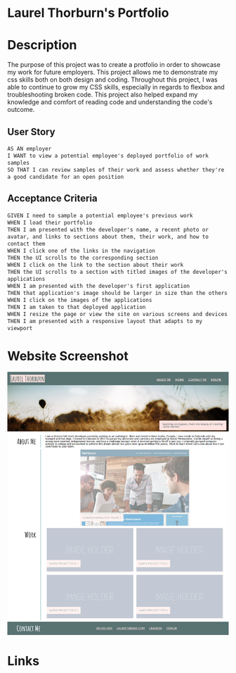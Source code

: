 # Laurel Thorburn's Portfolio

# Description
The purpose of this project was to create a protfolio in order to showcase my work for future employers. This project allows me to demonstrate my css skills both on both design and coding. Throughout this project, I was able to continue to grow my CSS skills, especially in regards to flexbox and troubleshooting broken code.  This project also helped expand my knowledge and comfort of reading code and understanding the code's outcome.

## User Story

```
AS AN employer
I WANT to view a potential employee's deployed portfolio of work samples
SO THAT I can review samples of their work and assess whether they're a good candidate for an open position
```


## Acceptance Criteria

```
GIVEN I need to sample a potential employee's previous work
WHEN I load their portfolio
THEN I am presented with the developer's name, a recent photo or avatar, and links to sections about them, their work, and how to contact them
WHEN I click one of the links in the navigation
THEN the UI scrolls to the corresponding section
WHEN I click on the link to the section about their work
THEN the UI scrolls to a section with titled images of the developer's applications
WHEN I am presented with the developer's first application
THEN that application's image should be larger in size than the others
WHEN I click on the images of the applications
THEN I am taken to that deployed application
WHEN I resize the page or view the site on various screens and devices
THEN I am presented with a responsive layout that adapts to my viewport
```

# Website Screenshot

![Screenshot of Laurel Thorburn's Portfolio](Assets/images/LTScreenshot.png)

# Links